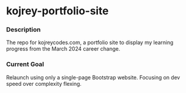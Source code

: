 # kojrey-portfolio-site

### Description
The repo for kojreycodes.com, a portfolio site to display my learning progress from the March 2024 career change.

### Current Goal
Relaunch using only a single-page Bootstrap website. Focusing on dev speed over complexity flexing.